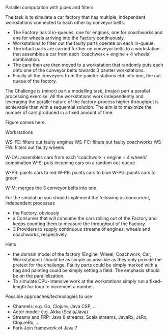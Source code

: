 Parallel computation with pipes and filters

The task is to simulate a car factory that has multiple, independent workstations connected to each other by conveyor belts.
* The Factory has 3 in-queues, one for engines, one for coachworks and one for wheels arriving into the Factory continuously.
* Workstations to filter out the faulty parts operate on each in-queue. 
* The intact parts are carried further on conveyor belts to a workstation that assembles a car from each 'coachwork + engine + 4 wheels' combination. 
* The cars then are then moved to a workstation that randomly puts each onto one of the conveyor belts towards 3 painter workstations.
* Finally all the conveyors from the painter stations ebb into one, the out-queue of the factory.

The Challenge is (minor) part a modelling task, (major) part a parallel processing exercise. All the workstations work independently and leveraging the parallel nature of the factory-process higher throughput is achievable than with a sequential solution. The aim is to maximize the number of cars produced in a fixed amount of time.

Figure comes here.

Workstations

WS-FE: filters out faulty engines
WS-FC: filters out faulty coachworks
WS-FW: filters out faulty wheels

W-CA: assembles cars from each 'coachwork + engine + 4 wheels' combination
W-S: puts incoming cars on a random out-queue

W-PR: paints cars to red
W-PB: paints cars to blue
W-PG: paints cars to green

W-M: merges the 3 conveyor belts into one

For the simulation you should implement the following as concurrent, independent processes

* the Factory, obviously
* a Consumer that will consume the cars rolling out of the Factory and keeps counting them to measure the throughput of the Factory
* 3 Providers to supply continuous streams of engines, wheels and coachworks, respectively


Hints

* the domain model of the factory (Engine, Wheel, Coachwork, Car, Workstations) should be as simple as possible as they only provide the pretext for the challenge. Faulty parts could be simply marked with a flag and painting could be simply setting a field. The emphasis should be on the parallelization.
* To simulate CPU-intensive work at the workstations simply run a fixed-length for-loop to increment a number.

Possible approaches/technologies to use

 * Channels: e.g. Go, Clojure, Java CSP, ...
 * Actor model: e.g. Akka (Scala/Java)
 * Streams and FRP: Java 8 streams. Scala streams, JavaRx, JsRx, ClojureRx, ...
 * Fork-Join framework of Java 7
